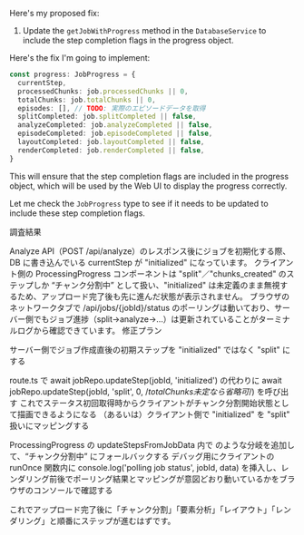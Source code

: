 Here's my proposed fix:

1. Update the `getJobWithProgress` method in the `DatabaseService` to include the step completion flags in the progress object.

Here's the fix I'm going to implement:

```typescript
const progress: JobProgress = {
  currentStep,
  processedChunks: job.processedChunks || 0,
  totalChunks: job.totalChunks || 0,
  episodes: [], // TODO: 実際のエピソードデータを取得
  splitCompleted: job.splitCompleted || false,
  analyzeCompleted: job.analyzeCompleted || false,
  episodeCompleted: job.episodeCompleted || false,
  layoutCompleted: job.layoutCompleted || false,
  renderCompleted: job.renderCompleted || false,
}
```

This will ensure that the step completion flags are included in the progress object, which will be used by the Web UI to display the progress correctly.

Let me check the `JobProgress` type to see if it needs to be updated to include these step completion flags.

調査結果

Analyze API（POST /api/analyze）のレスポンス後にジョブを初期化する際、DB に書き込んでいる currentStep が "initialized" になっています。
クライアント側の ProcessingProgress コンポーネントは "split"／"chunks_created" のステップしか “チャンク分割中” として扱い、"initialized" は未定義のまま無視するため、アップロード完了後も先に進んだ状態が表示されません。
ブラウザのネットワークタブで /api/jobs/{jobId}/status のポーリングは動いており、サーバー側でもジョブ進捗（split→analyze→…）は更新されていることがターミナルログから確認できています。
修正プラン

サーバー側でジョブ作成直後の初期ステップを "initialized" ではなく "split" にする

route.ts で await jobRepo.updateStep(jobId, 'initialized') の代わりに
await jobRepo.updateStep(jobId, 'split', 0, /_totalChunks未定なら省略可_/) を呼び出す
これでステータス初回取得時からクライアントがチャンク分割開始状態として描画できるようになる
（あるいは）クライアント側で "initialized" を "split" 扱いにマッピングする

ProcessingProgress の updateStepsFromJobData 内で
のような分岐を追加して、“チャンク分割中” にフォールバックする
デバッグ用にクライアントの runOnce 関数内に console.log('polling job status', jobId, data) を挿入し、レンダリング前後でポーリング結果とマッピングが意図どおり動いているかをブラウザのコンソールで確認する

これでアップロード完了後に「チャンク分割」「要素分析」「レイアウト」「レンダリング」と順番にステップが進むはずです。
